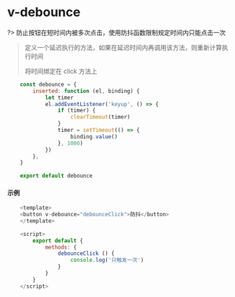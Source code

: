 # v-debounce

?> 防止按钮在短时间内被多次点击，使用防抖函数限制规定时间内只能点击一次

> 定义一个延迟执行的方法，如果在延迟时间内再调用该方法，则重新计算执行时间
>
> 将时间绑定在 click 方法上

```js
	const debounce = {
		inserted: function (el, binding) {
			let timer
			el.addEventListener('keyup', () => {
				if (timer) {
					clearTimeout(timer)
				}
				timer = setTimeout(() => {
					binding.value()
				}, 1000)
			})
		},
	}
	
	export default debounce
```

#### 示例

```js
	<template>
	<button v-debounce="debounceClick">防抖</button>
	</template>
	
	<script> 
		export default {
			methods: {
				debounceClick () {
					console.log('只触发一次')
				}
			}
		} 
	</script>
```